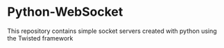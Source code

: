# Python-WebSocket
This repository contains simple socket servers created with python using the Twisted framework
